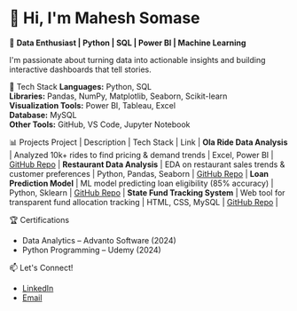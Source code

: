 # 👋 Hi, I'm Mahesh Somase  

🎯 **Data Enthusiast | Python | SQL | Power BI | Machine Learning**

I'm passionate about turning data into actionable insights and building interactive dashboards that tell stories.


🔧 Tech Stack
 **Languages:** Python, SQL  
 **Libraries:** Pandas, NumPy, Matplotlib, Seaborn, Scikit-learn  
 **Visualization Tools:** Power BI, Tableau, Excel  
 **Database:** MySQL  
 **Other Tools:** GitHub, VS Code, Jupyter Notebook  

📊 Projects
 Project | Description | Tech Stack | Link |
 **Ola Ride Data Analysis** | Analyzed 10k+ rides to find pricing & demand trends | Excel, Power BI | [GitHub Repo](https://github.com/Mahi4238/OLA-Analysis) |
 **Restaurant Data Analysis** | EDA on restaurant sales trends & customer preferences | Python, Pandas, Seaborn | [GitHub Repo](https://github.com/Mahi4238/EDA-project) |
 **Loan Prediction Model** | ML model predicting loan eligibility (85% accuracy) | Python, Sklearn | [GitHub Repo](https://github.com/Mahi4238/bankproject) |
 **State Fund Tracking System** | Web tool for transparent fund allocation tracking | HTML, CSS, MySQL | [GitHub Repo](https://github.com/Mahi4238/blockchainproject) |

🏆 Certifications
- Data Analytics – Advanto Software (2024)  
- Python Programming – Udemy (2024)
  
📫 Let's Connect!
- [LinkedIn](https://www.linkedin.com/in/mahesh-somase-b66808231)  
- [Email](mailto:somasemahesh1234@gmail.com)
